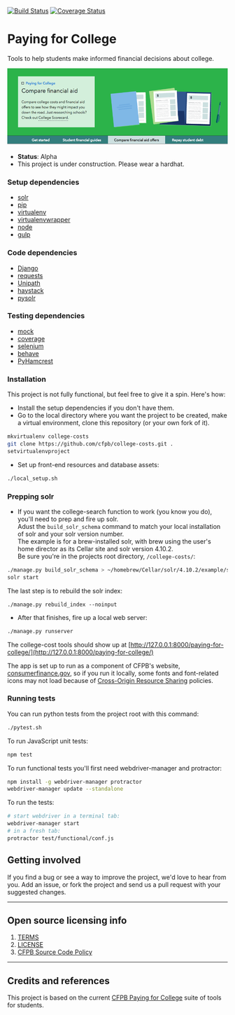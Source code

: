 [![Build Status](https://travis-ci.org/cfpb/college-costs.png)](https://travis-ci.org/cfpb/college-costs) [![Coverage Status](https://coveralls.io/repos/cfpb/college-costs/badge.svg?branch=master&service=github)](https://coveralls.io/github/cfpb/college-costs?branch=master)

# Paying for College
Tools to help students make informed financial decisions about college.

![](compare_hero.png)

- **Status**:  Alpha
- This project is under construction. Please wear a hardhat.

### Setup dependencies
 * [solr](http://lucene.apache.org/solr/)
 * [pip](https://pypi.python.org/pypi/pip)
 * [virtualenv](https://virtualenv.pypa.io/en/latest/)
 * [virtualenvwrapper](https://virtualenvwrapper.readthedocs.org/en/latest/)
 * [node](http://nodejs.org/)
 * [gulp](https://github.com/gulpjs/gulp/blob/master/docs/getting-started.md)

<!--  * [elasticsearch](https://www.elastic.co/products/elasticsearch) -->

### Code dependencies
- [Django](https://www.djangoproject.com/)
- [requests](http://docs.python-requests.org/en/latest/)
- [Unipath](https://github.com/mikeorr/Unipath)
- [haystack](http://haystacksearch.org/)
- [pysolr](https://github.com/toastdriven/pysolr)

<!-- - [django-haystack](http://haystacksearch.org/) -->

### Testing dependencies
- [mock](https://github.com/testing-cabal/mock)
- [coverage](https://coverage.readthedocs.org/en/latest/)
- [selenium](https://selenium-python.readthedocs.org/installation.html)
- [behave](http://pythonhosted.org/behave/)
- [PyHamcrest](https://pyhamcrest.readthedocs.org/en/V1.8.2/)

### Installation
This project is not fully functional, but feel free to give it a spin. Here's how:
- Install the setup dependencies if you don't have them.
- Go to the local directory where you want the project to be created, make a virtual environment, clone this repository (or your own fork of it).
```bash
mkvirtualenv college-costs
git clone https://github.com/cfpb/college-costs.git .
setvirtualenvproject
```
- Set up front-end resources and database assets:
```bash
./local_setup.sh
```

### Prepping solr
- If you want the college-search function to work (you know you do), you'll need to prep and fire up solr.  
Adust the `build_solr_schema` command to match your local installation of solr and your solr version number.   
The example is for a brew-installed solr, with brew using the user's home director as its Cellar site and solr version 4.10.2.  
Be sure you're in the projects root directory, `/college-costs/`:  
```bash
./manage.py build_solr_schema > ~/homebrew/Cellar/solr/4.10.2/example/solr/collection1/conf/schema.xml
solr start
```

The last step is to rebuild the solr index:
```
./manage.py rebuild_index --noinput
```

- After that finishes, fire up a local web server:
```bash
./manage.py runserver
```

The college-cost tools should show up at [http://127.0.0.1:8000/paying-for-college/](http://127.0.0.1:8000/paying-for-college/)

The app is set up to run as a component of CFPB's website, [consumerfinance.gov](http://www.consumerfinance.gov), so if you run it locally, some fonts and font-related icons may not load because of [Cross-Origin Resource Sharing](http://www.w3.org/TR/cors/) policies.


### Running tests
You can run python tests from the project root with this command:
```bash
./pytest.sh
```

To run JavaScript unit tests:

```bash
npm test
```

To run functional tests you'll first need webdriver-manager and protractor:

```bash
npm install -g webdriver-manager protractor
webdriver-manager update --standalone
```

To run the tests:

```bash
# start webdriver in a terminal tab:
webdriver-manager start
# in a fresh tab:
protractor test/functional/conf.js
```

<!-- INCLUDE IN setup.sh
- Build the front-end requirements and the JavaScript files.

```bash
npm install
grunt Build
```

## Configuration

If the software is configurable, describe it in detail, either here or in other documentation to which you link.

## Usage

Show users how to use the software.
Be specific.
Use appropriate formatting when showing code snippets.

## How to test the software

If the software includes automated tests, detail how to run those tests. -->

## Getting involved

If you find a bug or see a way to improve the project, we'd love to hear from you. Add an issue, or fork the project and send us a pull request with your suggested changes.

----

## Open source licensing info
1. [TERMS](TERMS.md)
2. [LICENSE](LICENSE)
3. [CFPB Source Code Policy](https://github.com/cfpb/source-code-policy/)


----

## Credits and references

This project is based on the current [CFPB Paying for College](http://www.consumerfinance.gov/paying-for-college/) suite of tools for students.
